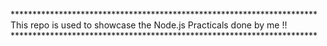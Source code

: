 **********************************************************************<br/>
This repo is used to showcase the Node.js Practicals done by me !! <br/>
**********************************************************************<br/>
